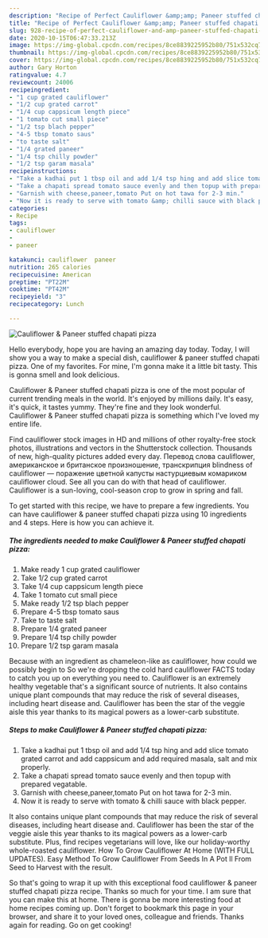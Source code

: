 ```yaml
---
description: "Recipe of Perfect Cauliflower &amp;amp; Paneer stuffed chapati pizza"
title: "Recipe of Perfect Cauliflower &amp;amp; Paneer stuffed chapati pizza"
slug: 928-recipe-of-perfect-cauliflower-and-amp-paneer-stuffed-chapati-pizza
date: 2020-10-15T06:47:33.213Z
image: https://img-global.cpcdn.com/recipes/8ce8839225952b80/751x532cq70/cauliflower-paneer-stuffed-chapati-pizza-recipe-main-photo.jpg
thumbnail: https://img-global.cpcdn.com/recipes/8ce8839225952b80/751x532cq70/cauliflower-paneer-stuffed-chapati-pizza-recipe-main-photo.jpg
cover: https://img-global.cpcdn.com/recipes/8ce8839225952b80/751x532cq70/cauliflower-paneer-stuffed-chapati-pizza-recipe-main-photo.jpg
author: Gary Horton
ratingvalue: 4.7
reviewcount: 24006
recipeingredient:
- "1 cup grated cauliflower"
- "1/2 cup grated carrot"
- "1/4 cup cappsicum length piece"
- "1 tomato cut small piece"
- "1/2 tsp blach pepper"
- "4-5 tbsp tomato saus"
- "to taste salt"
- "1/4 grated paneer"
- "1/4 tsp chilly powder"
- "1/2 tsp garam masala"
recipeinstructions:
- "Take a kadhai put 1 tbsp oil and add 1/4 tsp hing and add slice tomato grated carrot and add cappsicum and add required masala, salt and mix properly."
- "Take a chapati spread tomato sauce evenly and then topup with prepared vegatable."
- "Garnish with cheese,paneer,tomato Put on hot tawa for 2-3 min."
- "Now it is ready to serve with tomato &amp; chilli sauce with black pepper."
categories:
- Recipe
tags:
- cauliflower
- 
- paneer

katakunci: cauliflower  paneer 
nutrition: 265 calories
recipecuisine: American
preptime: "PT22M"
cooktime: "PT42M"
recipeyield: "3"
recipecategory: Lunch

---
```



![Cauliflower &amp; Paneer stuffed chapati pizza](https://img-global.cpcdn.com/recipes/8ce8839225952b80/751x532cq70/cauliflower-paneer-stuffed-chapati-pizza-recipe-main-photo.jpg)

Hello everybody, hope you are having an amazing day today. Today, I will show you a way to make a special dish, cauliflower &amp; paneer stuffed chapati pizza. One of my favorites. For mine, I'm gonna make it a little bit tasty. This is gonna smell and look delicious.

Cauliflower &amp; Paneer stuffed chapati pizza is one of the most popular of current trending meals in the world. It's enjoyed by millions daily. It's easy, it's quick, it tastes yummy. They're fine and they look wonderful. Cauliflower &amp; Paneer stuffed chapati pizza is something which I've loved my entire life.

Find cauliflower stock images in HD and millions of other royalty-free stock photos, illustrations and vectors in the Shutterstock collection. Thousands of new, high-quality pictures added every day. Перевод слова cauliflower, американское и британское произношение, транскрипция blindness of cauliflower — поражение цветной капусты настурциевым комариком cauliflower cloud. See all you can do with that head of cauliflower. Cauliflower is a sun-loving, cool-season crop to grow in spring and fall.


To get started with this recipe, we have to prepare a few ingredients. You can have cauliflower &amp; paneer stuffed chapati pizza using 10 ingredients and 4 steps. Here is how you can achieve it.

<!--inarticleads1-->

##### The ingredients needed to make Cauliflower &amp; Paneer stuffed chapati pizza:

1. Make ready 1 cup grated cauliflower
1. Take 1/2 cup grated carrot
1. Take 1/4 cup cappsicum length piece
1. Take 1 tomato cut small piece
1. Make ready 1/2 tsp blach pepper
1. Prepare 4-5 tbsp tomato saus
1. Take to taste salt
1. Prepare 1/4 grated paneer
1. Prepare 1/4 tsp chilly powder
1. Prepare 1/2 tsp garam masala


Because with an ingredient as chameleon-like as cauliflower, how could we possibly begin to So we&#39;re dropping the cold hard cauliflower FACTS today to catch you up on everything you need to. Cauliflower is an extremely healthy vegetable that&#39;s a significant source of nutrients. It also contains unique plant compounds that may reduce the risk of several diseases, including heart disease and. Cauliflower has been the star of the veggie aisle this year thanks to its magical powers as a lower-carb substitute. 

<!--inarticleads2-->

##### Steps to make Cauliflower &amp; Paneer stuffed chapati pizza:

1. Take a kadhai put 1 tbsp oil and add 1/4 tsp hing and add slice tomato grated carrot and add cappsicum and add required masala, salt and mix properly.
1. Take a chapati spread tomato sauce evenly and then topup with prepared vegatable.
1. Garnish with cheese,paneer,tomato Put on hot tawa for 2-3 min.
1. Now it is ready to serve with tomato &amp; chilli sauce with black pepper.


It also contains unique plant compounds that may reduce the risk of several diseases, including heart disease and. Cauliflower has been the star of the veggie aisle this year thanks to its magical powers as a lower-carb substitute. Plus, find recipes vegetarians will love, like our holiday-worthy whole-roasted cauliflower. How To Grow Cauliflower At Home (WITH FULL UPDATES). Easy Method To Grow Cauliflower From Seeds In A Pot ll From Seed to Harvest with the result. 

So that's going to wrap it up with this exceptional food cauliflower &amp; paneer stuffed chapati pizza recipe. Thanks so much for your time. I am sure that you can make this at home. There is gonna be more interesting food at home recipes coming up. Don't forget to bookmark this page in your browser, and share it to your loved ones, colleague and friends. Thanks again for reading. Go on get cooking!
